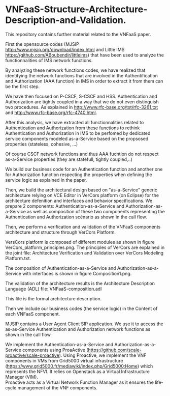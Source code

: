 # VNFaaS-Structure-Architecture-Description-and-Validation.
This repository contains further material related to the VNFaaS paper.

First the opensource codes (MJSIP http://www.mjsip.org/download/index.html and Little IMS https://github.com/ABoubendir/littleims) that have been used to analyze the functionnalities of IMS network functions.

By analyzing these network functions codes, we have realized that identifying the network functions that are involved in the Authentification and Authorization (AAA function) in IMS in order to extract it from them can be the first step.

We have then focused on P-CSCF, S-CSCF and HSS. Authentication and Authorization are tightly coupled in a way that we do not even distinguish two procedures. As explained in http://www.rfc-base.org/txt/rfc-3261.txt and http://www.rfc-base.org/rfc-4740.html. 

After this analysis, we have extracted all functionnalities related to Authentication and Authorization from these functions to rethink Authentication and Authorization in IMS to be perfomed by dedicated service components modeled as-a-Service based on the propsosed properties (stateless, cohesive, ...) 

Of course CSCF network functions and thus AAA fucntion do not respect as-a-Service properties (they are statefull, tightly coupled,..)

We build our business code for an Authentication function and another one for Authorization function respecting the properties when defining the service logic as explained in the paper. 

Then, we build the architectural design based on "as-a-Service" generic architecture relying on VCE Editor in VerCors platform (on Eclipse) for the architecture defenition and interfaces and behavior specifications. We prepare 2 components: Authentication-as-a-Service and Authorization-as-a-Service as well as composition of these two components representing the Authentication and Authorization scénario as shown in the call flow. 

Then, we perform a verification and validation of the VNFaaS components architecture and structure through VerCors Platform. 

VersCors platform is composed of different modules as shown in figure VerCors_platform_principles.png. The principles of VerCors are explained in the joint file: Architecture Verification and Validation over VerCors Modeling Platform.txt. 

The composition of Authentication-as-a-Service and Authorization-as-a-Service with interfaces is shown in figure Composition1.png. 

The validation of the architecture results is the Architecture Description Language (ADL) file: VNFaaS-composition.adl 

This file is the formal architecture description. 

Then we include our business codes (the service logic) in the Content of each VNFaaS component. 

MJSIP contains a User Agent Client SIP application. 
We use it to access the as-as-Service Authentication and Authorization network functions as shown in the call flow. 

We implement the Authentication-as-a-Service and Authorization-as-a-Service components using ProaActive (https://github.com/scale-proactive/scale-proactive). 
Using Proactive, we implement the VNF components in VMs from Grid5000 virtual infrastructure (https://www.grid5000.fr/mediawiki/index.php/Grid5000:Home) which represents the NFVI. It relies on Openstack as a Virtual Infrastructure Manager (VIM).  
Proactive acts as a Virtual Network Function Manager as it ensures the life-cycle management of the VNF components.



